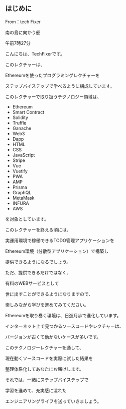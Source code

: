 ## はじめに

From：tech  Fixer

南の島に向かう船

午前7時27分

こんにちは、TechFixerです。


このレクチャーは、

Ethereumを使ったプログラミングレクチャーを

ステップバイステップで学べるように構成しています。



このレクチャーで取り扱うテクノロジー領域は、

- Ethereum
- Smart Contract
- Solidity
- Truffle
- Ganache
- Web3
- Dapp
- HTML
- CSS
- JavaScript
- Stripe
- Vue
- Vuetify
- PWA
- AMP
- Prisma
- GraphQL
- MetaMask
- INFURA
- AWS

を対象としています。


このレクチャーを終える頃には、

実運用環境で稼働できるTODO管理アプリケーションを

Ethereum環境（分散型アプリケーション）で構築し

提供できるようになるでしょう。



ただ、提供できるだけではなく、

有料のWEBサービスとして

世に出すことができるようになりますので、

楽しみながら学びを進めてみてください。



Ethereumを取り巻く環境は、日進月歩で進化しています。



インターネット上で見つかるソースコードやレクチャーは、

バージョンが古くて動かないケースが多いです。



このテクノロジーレクチャーを通して、

現在動くソースコードを実際に試した結果を

整理体系化してあなたにお届けします。



それでは、一緒にステップバイステップで

学習を進めて、充実感に溢れた

エンジニアリングライフを送っていきましょう。
